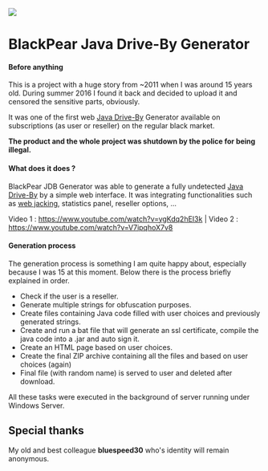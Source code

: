 ![](http://image.noelshack.com/fichiers/2016/22/1464646845-logo.png)
# BlackPear Java Drive-By Generator
#### Before anything
This is a project with a huge story from ~2011 when I was around 15 years old. During summer 2016 I found it back and decided to upload it and censored the sensitive parts, obviously.  

It was one of the first web [Java Drive-By](https://www.wikiwand.com/en/Drive-by_download) Generator available on subscriptions (as user or reseller) on the regular black market.

**The product and the whole project was shutdown by the police for being illegal.**

#### What does it does ?

BlackPear JDB Generator was able to generate a fully undetected [Java Drive-By](https://www.wikiwand.com/en/Drive-by_download) by a simple web interface. It was integrating functionalities such as [web jacking](https://pentestlab.wordpress.com/2012/03/23/web-jacking-attack-method/), statistics panel, reseller options, ...

Video 1 : https://www.youtube.com/watch?v=ygKdq2hEI3k |
Video 2 : https://www.youtube.com/watch?v=V7ipqhoX7v8

#### Generation process

The generation process is something I am quite happy about, especially because I was 15 at this moment. Below there is the process briefly explained in order.
* Check if the user is a reseller.
* Generate multiple strings for obfuscation purposes.
* Create files containing Java code filled with user choices and previously generated strings.
* Create and run a bat file that will generate an ssl certificate, compile the java code into a .jar and auto sign it.
* Create an HTML page based on user choices.
* Create the final ZIP archive containing all the files and based on user choices (again)
* Final file (with random name) is served to user and deleted after download. 

All these tasks were executed in the background of server running under Windows Server.

## Special thanks
My old and best colleague **bluespeed30** who's identity will remain anonymous.
